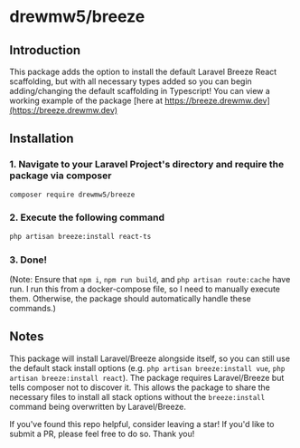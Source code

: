 # drewmw5/breeze

## Introduction

This package adds the option to install the default Laravel Breeze React scaffolding, but with all necessary types added so you can begin adding/changing the default scaffolding in Typescript! You can view a working example of the package [here at https://breeze.drewmw.dev](https://breeze.drewmw.dev)

## Installation

### 1. Navigate to your Laravel Project's directory and require the package via composer

```bash
composer require drewmw5/breeze
```

### 2. Execute the following command

```bash
php artisan breeze:install react-ts
```

### 3. Done!

(Note: Ensure that `npm i`, `npm run build`, and `php artisan route:cache` have run. I run this from a docker-compose file, so I need to manually execute them. Otherwise, the package should automatically handle these commands.)

## Notes

This package will install Laravel/Breeze alongside itself, so you can still use the default stack install options (e.g. `php artisan breeze:install vue`, `php artisan breeze:install react`). The package requires Laravel/Breeze but tells composer not to discover it. This allows the package to share the necessary files to install all stack options without the `breeze:install` command being overwritten by Laravel/Breeze. 

If you've found this repo helpful, consider leaving a star! If you'd like to submit a PR, please feel free to do so. Thank you!
